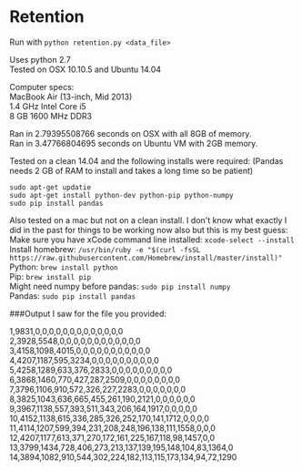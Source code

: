 # Retention

Run with `python retention.py <data_file>`

Uses python 2.7  
Tested on OSX 10.10.5 and Ubuntu 14.04 

Computer specs:  
MacBook Air (13-inch, Mid 2013)  
1.4 GHz Intel Core i5  
8 GB 1600 MHz DDR3  

Ran in 2.79395508766 seconds on OSX with all 8GB of memory.  
Ran in 3.47766804695 seconds on Ubuntu VM with 2GB memory.

Tested on a clean 14.04 and the following installs were required: (Pandas needs 2 GB of RAM to install and takes a long time so be patient)
```
sudo apt-get updatie
sudo apt-get install python-dev python-pip python-numpy
sudo pip install pandas
```

Also tested on a mac but not on a clean install. I don't know what exactly I did in the past for things to be working now also but this is my best guess:  
Make sure you have xCode command line installed: `xcode-select --install`  
Install homebrew: `/usr/bin/ruby -e "$(curl -fsSL https://raw.githubusercontent.com/Homebrew/install/master/install)"`  
Python: `brew install python`  
Pip: `brew install pip`  
Might need numpy before pandas: `sudo pip install numpy`  
Pandas: `sudo pip install pandas`  

###Output I saw for the file you provided:

1,9831,0,0,0,0,0,0,0,0,0,0,0,0,0  
2,3928,5548,0,0,0,0,0,0,0,0,0,0,0,0  
3,4158,1098,4015,0,0,0,0,0,0,0,0,0,0,0  
4,4207,1187,595,3234,0,0,0,0,0,0,0,0,0,0  
5,4258,1289,633,376,2833,0,0,0,0,0,0,0,0,0  
6,3868,1460,770,427,287,2509,0,0,0,0,0,0,0,0  
7,3796,1106,910,572,326,227,2283,0,0,0,0,0,0,0  
8,3825,1043,636,665,455,261,190,2121,0,0,0,0,0,0  
9,3967,1138,557,393,511,343,206,164,1917,0,0,0,0,0  
10,4152,1138,615,336,285,326,252,170,141,1712,0,0,0,0  
11,4114,1207,599,394,231,208,248,196,138,111,1558,0,0,0  
12,4207,1177,613,371,270,172,161,225,167,118,98,1457,0,0  
13,3799,1434,728,406,273,213,137,139,195,148,104,83,1364,0  
14,3894,1082,910,544,302,224,182,113,115,173,134,94,72,1290  
